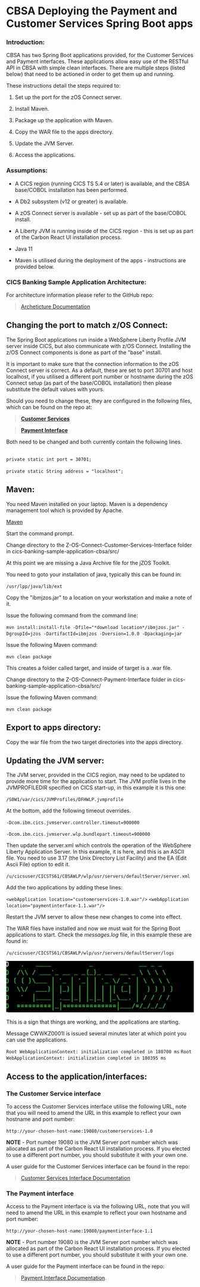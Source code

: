 # CBSA Deploying the Payment and Customer Services Spring Boot apps

### Introduction:

CBSA has two Spring Boot applications provided, for the Customer
Services and Payment interfaces. These applications allow easy use of
the RESTful API in CBSA with simple clean interfaces. There are multiple
steps (listed below) that need to be actioned in order to get them up
and running.

These instructions detail the steps required to:

1.  Set up the port for the zOS Connect server.

2.  Install Maven.

3.  Package up the application with Maven.

4.  Copy the WAR file to the apps directory.

5.  Update the JVM Server.

6.  Access the applications.

### Assumptions: 

-   A CICS region (running CICS TS 5.4 or later) is available, and the
    CBSA base/COBOL installation has been performed.

-   A Db2 subsystem (v12 or greater) is available.

-   A zOS Connect server is available - set up as part of the
    base/COBOL install.

-   A Liberty JVM is running inside of the CICS region - this is set up
    as part of the Carbon React UI installation process.

-   Java 11

-   Maven is utilised during the deployment of the apps -
    instructions are provided below.


### CICS Banking Sample Application Architecture:

For architecture information please refer to the GitHub repo:

> [Archeticture Documentation](/doc/CBSA_Architecture_guide.md)
 
## Changing the port to match z/OS Connect:

The Spring Boot applications run inside a WebSphere Liberty Profile JVM server inside CICS, but also communicate with z/OS Connect. Installing the z/OS Connect components is done as part of the "base" install.

It is important to make sure that the connection information to the zOS Connect server is correct. As a default, these are set to port 30701 and host localhost, if you utilised a different port number or hostname during the zOS Connect setup (as part of the base/COBOL installation) then please substitute the default values with yours.

Should you need to change these, they are configured in the following files, which can be found on the repo at:

> [**Customer Services**](/src/Z-OS-Connect-Customer-Services-Interface/src/main/java/com/ibm/cics/cip/bank/springboot/customerservices/ConnectionInfo.java)

> [**Payment Interface**](/src/Z-OS-Connect-Payment-Interface/src/main/java/com/ibm/cics/cip/bank/springboot/paymentinterface/ConnectionInfo.java)

Both need to be changed and both currently contain the following lines.

```

private static int port = 30701;

private static String address = "localhost";

```

 
## Maven:

You need Maven installed on your laptop. Maven is a dependency
management tool which is provided by Apache.

[Maven](https://maven.apache.org/install.html)

Start the command prompt.

Change directory to the Z-OS-Connect-Customer-Services-Interface folder in cics-banking-sample-application-cbsa/src/

At this point we are missing a Java Archive file for the jZOS Toolkit. 

You need to goto your installation of java, typically this can be found in:

`/usr/lpp/java/lib/ext`

Copy the "ibmjzos.jar" to a location on your workstation and make a note of it.

Issue the following command from the command line:

`mvn install:install-file -Dfile="*download location*/ibmjzos.jar" -DgroupId=jzos -DartifactId=ibmjzos -Dversion=1.0.0 -Dpackaging=jar`

Issue the following Maven command:

`mvn clean package`

This creates a folder called target, and inside of target is a .war file.

Change directory to the Z-OS-Connect-Payment-Interface folder in cics-banking-sample-application-cbsa/src/

Issue the following Maven command:

`mvn clean package`

## Export to apps directory:

Copy the war file from the two target directories into the apps directory. 

## Updating the JVM server:

The JVM server, provided in the CICS region, may need to be updated to
provide more time for the application to start. The JVM profile lives in
the JVMPROFILEDIR specified on CICS start-up, in this example it is this
one:

`/S0W1/var/cics/JVMProfiles/DFHWLP.jvmprofile`

At the bottom, add the following timeout overrides.

`-Dcom.ibm.cics.jvmserver.controller.timeout=900000`

`-Dcom.ibm.cics.jvmserver.wlp.bundlepart.timeout=900000`

Then update the server.xml which controls the operation of the WebSphere
Liberty Application Server. In this example, it is here, and this is an
ASCII file. You need to use 3.17 (the Unix Directory List Facility) and
the EA (Edit Ascii File) option to edit it.

`/u/cicsuser/CICSTS61/CBSAWLP/wlp/usr/servers/defaultServer/server.xml`


Add the two applications by adding these lines:

`<webApplication location="customerservices-1.0.war"/>`
`<webApplication location="paymentinterface-1.1.war"/>`

Restart the JVM server to allow these new changes to come into effect.

The WAR files have installed and now we must wait for the Spring Boot
applications to start. Check the *messages.log* file, in this example
these are found in:

`/u/cicsuser/CICSTS61/CBSAWLP/wlp/usr/servers/defaultServer/logs`

![Spring](../doc/images/springBootUI/SpringBoot_Spring.jpg)

This is a sign that things are working, and the applications are
starting.

Message CWWKZ0001I is issued several minutes later at which point you
can use the applications.

`Root WebApplicationContext: initialization completed in 180700 ms`
`Root WebApplicationContext: initialization completed in 180395 ms`


## Access to the application/interfaces:

### The Customer Service interface
To access the Customer Services interface utilise the following URL,
note that you will need to amend the URL in this example to reflect your
own hostname and port number:

`http://your-chosen-host-name:19080/customerservices-1.0`

**NOTE** - Port number 19080 is the JVM Server port number which was
allocated as part of the Carbon React UI installation process. If you elected
to use a different port number, you should substitute it with your own
one.

A user guide for the Customer Services interface can be found in the
repo:

> [Customer Services Interface Documentation](/etc/usage/springBoot/doc/CBSA_Customer_Services_Interface_User_Guide.md)


### The Payment interface
Access to the Payment interface is via the following URL, note that you
will need to amend the URL in this example to reflect your own hostname
and port number:

`http://your-chosen-host-name:19080/paymentinterface-1.1`

**NOTE** - Port number 19080 is the JVM Server port number which was
allocated as part of the Carbon React UI installation process. If you elected
to use a different port number, you should substitute it with your own
one.

A user guide for the Payment interface can be found in the
repo:

> [Payment Interface Documentation](/etc/usage/springBoot/doc/CBSA_Payment_Interface_User_Guide.md).
